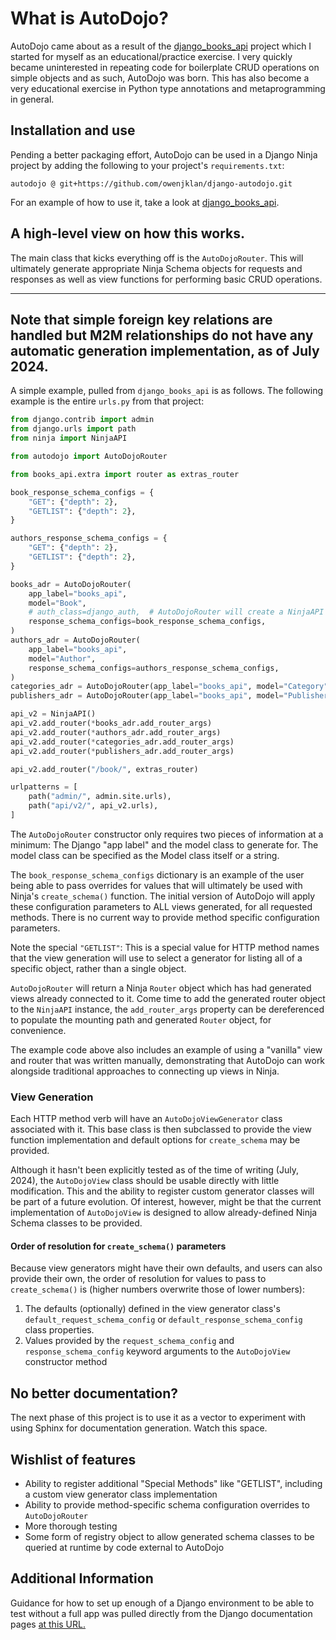 # What is AutoDojo?
AutoDojo came about as a result of the [django_books_api](https://github.com/owenjklan/django-books-api)
project which I started for myself as an educational/practice exercise.
I very quickly became uninterested in repeating code for boilerplate
CRUD operations on simple objects and as such, AutoDojo was born. This has
also become a very educational exercise in Python type annotations and
metaprogramming in general.

## Installation and use
Pending a better packaging effort, AutoDojo can be used in a Django
Ninja project by adding the following to your project's `requirements.txt`:

```text
autodojo @ git+https://github.com/owenjklan/django-autodojo.git
```

For an example of how to use it, take a look at [django_books_api](https://github.com/owenjklan/django-books-api).

## A high-level view on how this works.
The main class that kicks everything off is the `AutoDojoRouter`. This
will ultimately generate appropriate Ninja Schema objects for requests
and responses as well as view functions for performing basic CRUD operations.

---
Note that simple foreign key relations are handled but M2M relationships
do not have any automatic generation implementation, as of July 2024.
---

A simple example, pulled from `django_books_api` is as follows. The following
example is the entire `urls.py` from that project:

```python
from django.contrib import admin
from django.urls import path
from ninja import NinjaAPI

from autodojo import AutoDojoRouter

from books_api.extra import router as extras_router

book_response_schema_configs = {
    "GET": {"depth": 2},
    "GETLIST": {"depth": 2},
}

authors_response_schema_configs = {
    "GET": {"depth": 2},
    "GETLIST": {"depth": 2},
}

books_adr = AutoDojoRouter(
    app_label="books_api",
    model="Book",
    # auth_class=django_auth,  # AutoDojoRouter will create a NinjaAPI class using this, if present.
    response_schema_configs=book_response_schema_configs,
)
authors_adr = AutoDojoRouter(
    app_label="books_api",
    model="Author",
    response_schema_configs=authors_response_schema_configs,
)
categories_adr = AutoDojoRouter(app_label="books_api", model="Category")
publishers_adr = AutoDojoRouter(app_label="books_api", model="Publisher")

api_v2 = NinjaAPI()
api_v2.add_router(*books_adr.add_router_args)
api_v2.add_router(*authors_adr.add_router_args)
api_v2.add_router(*categories_adr.add_router_args)
api_v2.add_router(*publishers_adr.add_router_args)

api_v2.add_router("/book/", extras_router)

urlpatterns = [
    path("admin/", admin.site.urls),
    path("api/v2/", api_v2.urls),
]
```

The `AutoDojoRouter` constructor only requires two pieces of information
at a minimum: The Django "app label" and the model class to generate for.
The model class can be specified as the Model class itself or a string.

The `book_response_schema_configs` dictionary is an example of the user
being able to pass overrides for values that will ultimately be used
with Ninja's `create_schema()` function. The initial version of AutoDojo
will apply these configuration parameters to ALL views generated, for all
requested methods. There is no current way to provide method specific
configuration parameters.

Note the special `"GETLIST"`: This is a special value for HTTP method
names that the view generation will use to select a generator for listing
all of a specific object, rather than a single object.

`AutoDojoRouter` will return a Ninja `Router` object which has had
generated views already connected to it. Come time to add the generated
router object to the `NinjaAPI` instance, the `add_router_args` property
can be dereferenced to populate the mounting path and generated `Router`
object, for convenience.

The example code above also includes an example of using a "vanilla"
view and router that was written manually, demonstrating that AutoDojo
can work alongside traditional approaches to connecting up views in Ninja.

### View Generation
Each HTTP method verb will have an `AutoDojoViewGenerator` class associated
with it. This base class is then subclassed to provide the view function
implementation and default options for `create_schema` may be provided.

Although it hasn't been explicitly tested as of the time of writing (July, 2024),
the `AutoDojoView` class should be usable directly with little modification.
This and the ability to register custom generator classes will be part of a
future evolution. Of interest, however, might be that the current implementation
of `AutoDojoView` is designed to allow already-defined Ninja Schema classes
to be provided.

#### Order of resolution for `create_schema()` parameters
Because view generators might have their own defaults, and users can
also provide their own, the order of resolution for values to pass
to `create_schema()` is (higher numbers overwrite those of lower numbers):

1. The defaults (optionally) defined in the view generator class's 
   `default_request_schema_config` or `default_response_schema_config`
   class properties.
2. Values provided by the `request_schema_config` and `response_schema_config`
   keyword arguments to the `AutoDojoView` constructor method

## No better documentation?
The next phase of this project is to use it as a vector to experiment
with using Sphinx for documentation generation. Watch this space.

## Wishlist of features
- Ability to register additional "Special Methods" like "GETLIST", including
  a custom view generator class implementation
- Ability to provide method-specific schema configuration overrides to
  `AutoDojoRouter`
- More thorough testing
- Some form of registry object to allow generated schema classes to
  be queried at runtime by code external to AutoDojo

## Additional Information
Guidance for how to set up enough of a Django environment to
be able to test without a full app was pulled directly from the
Django documentation pages [at this URL.](https://docs.djangoproject.com/en/4.1/topics/testing/advanced/#using-the-django-test-runner-to-test-reusable-applications)
